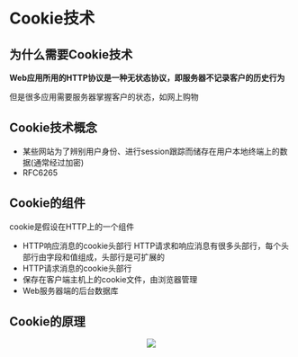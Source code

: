 # Cookie技术  

## 为什么需要Cookie技术  

**Web应用所用的HTTP协议是一种无状态协议，即服务器不记录客户的历史行为**  

但是很多应用需要服务器掌握客户的状态，如网上购物

## Cookie技术概念  

* 某些网站为了辨别用户身份、进行session跟踪而储存在用户本地终端上的数据(通常经过加密)  
* RFC6265  

## Cookie的组件  

cookie是假设在HTTP上的一个组件  

* HTTP响应消息的cookie头部行   HTTP请求和响应消息有很多头部行，每个头部行由字段和值组成，头部行是可扩展的  
* HTTP请求消息的cookie头部行  
* 保存在客户端主机上的cookie文件，由浏览器管理  
* Web服务器端的后台数据库  

## Cookie的原理  

<p align="center"><img src="https://user-images.githubusercontent.com/58176267/155877112-6ec1f617-a566-48a3-a744-d403973e2023.png"></p>  

  
